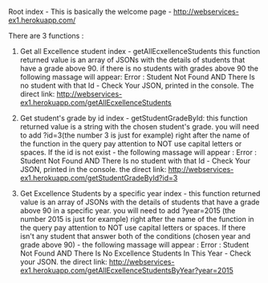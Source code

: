 Root index - This is basically the welcome page - http://webservices-ex1.herokuapp.com/

There are 3 functions :

1) Get all Excellence student index - getAllEcxellenceStudents
this function returned value is an array of JSONs with the details of students that have a grade above 90.
if there is no students with grades above 90 the following massage will appear:
Error : Student Not Found AND
There Is no student with that Id - Check Your JSON, printed in the console.
The direct link: http://webservices-ex1.herokuapp.com/getAllEcxellenceStudents

2) Get student's grade by id index - getStudentGradeById:
this function returned value is a string with the chosen student's grade.
you will need to add ?id=3(the number 3 is just for example) right after the name of the function in the query 
pay attention to NOT use capital letters or spaces.
If the id is not exist - the following massage will appear : Error : Student Not Found AND
 There Is no student with that Id - Check Your JSON, printed in the console.
the direct link: http://webservices-ex1.herokuapp.com/getStudentGradeById?id=3

3) Get Excellence Students by a specific year index -
this function returned value is an array of JSONs with the details of students that have a grade above 90 in a specific year.
you will need to add ?year=2015 (the number 2015 is just for example) right after the name of the function in the query 
pay attention to NOT use capital letters or spaces.
If there isn't any student that answer both of the conditions (chosen year and grade above 90)  - 
the following massage will appear : Error : Student Not Found AND
There Is No Excellence Students In This Year - Check your JSON.
the direct link: http://webservices-ex1.herokuapp.com/getAllEcxellenceStudentsByYear?year=2015


